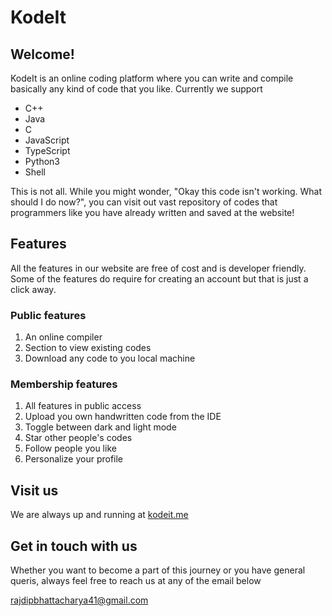 # KodeIt

## Welcome!

KodeIt is an online coding platform where you can write and compile basically any kind of code that you like.
Currently we support

-   C++
-   Java
-   C
-   JavaScript
-   TypeScript
-   Python3
-   Shell

This is not all. While you might wonder, "Okay this code isn't working. What should I do now?", you can visit out vast repository of codes that programmers like you have already written and saved at the website!

## Features

All the features in our website are free of cost and is developer friendly. Some of the features do require for creating an account but that is just a click away.

### Public features

1. An online compiler
2. Section to view existing codes
3. Download any code to you local machine

### Membership features

1. All features in public access
2. Upload you own handwritten code from the IDE
3. Toggle between dark and light mode
4. Star other people's codes
5. Follow people you like
6. Personalize your profile

## Visit us

We are always up and running at [kodeit.me](http://www.kodeit.me)

## Get in touch with us

Whether you want to become a part of this journey or you have general queris, always feel free to reach us at any of the email below

rajdipbhattacharya41@gmail.com
